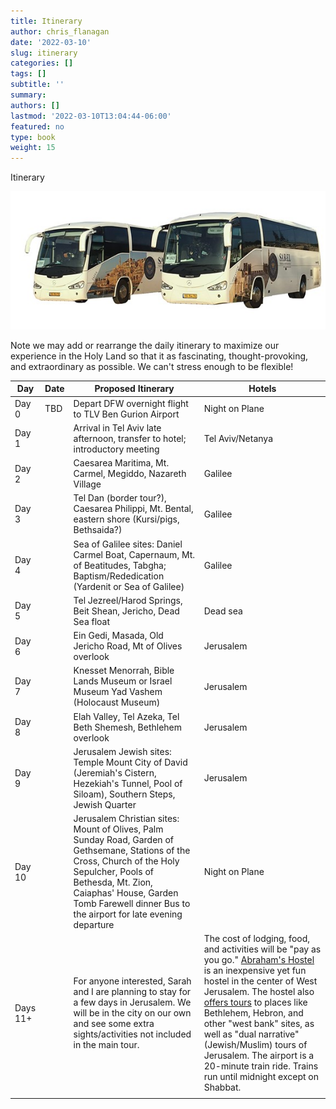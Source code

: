 ```yaml
---
title: Itinerary
author: chris_flanagan
date: '2022-03-10'
slug: itinerary
categories: []
tags: []
subtitle: ''
summary: 
authors: []
lastmod: '2022-03-10T13:04:44-06:00'
featured: no
type: book
weight: 15
---
```

Itinerary

![Israeli Tour Busses](images/tourbus.jpg)

Note we may add or rearrange the daily itinerary to maximize our experience in the Holy Land so that it as fascinating, thought-provoking, and extraordinary as possible. We can't stress enough to be flexible!

| **Day**  | **Date** | **Proposed Itinerary**                                                                                                                                                                                                                                           | **Hotels**                                                                                                                                                                                                                                                                                                                                                                                                                                                                                                       |
|----------|----------|------------------------------------------------------------------------------------------------------------------------------------------------------------------------------------------------------------------------------------------------------------------|------------------------------------------------------------------------------------------------------------------------------------------------------------------------------------------------------------------------------------------------------------------------------------------------------------------------------------------------------------------------------------------------------------------------------------------------------------------------------------------------------------------|
| Day 0    | TBD      | Depart DFW overnight flight to TLV Ben Gurion Airport                                                                                                                                                                                                            | Night on Plane                                                                                                                                                                                                                                                                                                                                                                                                                                                                                                   |
| Day 1    |          | Arrival in Tel Aviv late afternoon, transfer to hotel; introductory meeting                                                                                                                                                                                      | Tel Aviv/Netanya                                                                                                                                                                                                                                                                                                                                                                                                                                                                                                 |
| Day 2    |          | Caesarea Maritima, Mt. Carmel, Megiddo, Nazareth Village                                                                                                                                                                                                         | Galilee                                                                                                                                                                                                                                                                                                                                                                                                                                                                                                          |
| Day 3    |          | Tel Dan (border tour?), Caesarea Philippi, Mt. Bental, eastern shore (Kursi/pigs, Bethsaida?)                                                                                                                                                                    | Galilee                                                                                                                                                                                                                                                                                                                                                                                                                                                                                                          |
| Day 4    |          | Sea of Galilee sites: Daniel Carmel Boat, Capernaum, Mt. of Beatitudes, Tabgha; Baptism/Rededication (Yardenit or Sea of Galilee)                                                                                                                                | Galilee                                                                                                                                                                                                                                                                                                                                                                                                                                                                                                          |
| Day 5    |          | Tel Jezreel/Harod Springs, Beit Shean, Jericho, Dead Sea float                                                                                                                                                                                                   | Dead sea                                                                                                                                                                                                                                                                                                                                                                                                                                                                                                         |
| Day 6    |          | Ein Gedi, Masada, Old Jericho Road, Mt of Olives overlook                                                                                                                                                                                                        | Jerusalem                                                                                                                                                                                                                                                                                                                                                                                                                                                                                                        |
| Day 7    |          | Knesset Menorrah, Bible Lands Museum or Israel Museum  Yad Vashem (Holocaust Museum)                                                                                                                                                                             | Jerusalem                                                                                                                                                                                                                                                                                                                                                                                                                                                                                                        |
| Day 8    |          | Elah Valley, Tel Azeka, Tel Beth Shemesh, Bethlehem overlook                                                                                                                                                                                                     | Jerusalem                                                                                                                                                                                                                                                                                                                                                                                                                                                                                                        |
| Day 9    |          | Jerusalem Jewish sites: Temple Mount City of David (Jeremiah's Cistern, Hezekiah's Tunnel, Pool of Siloam), Southern Steps, Jewish Quarter                                                                                                                       | Jerusalem                                                                                                                                                                                                                                                                                                                                                                                                                                                                                                        |
| Day 10   |          | Jerusalem Christian sites: Mount of Olives, Palm Sunday Road, Garden of Gethsemane, Stations of the Cross, Church of the Holy Sepulcher, Pools of Bethesda, Mt. Zion, Caiaphas' House, Garden Tomb Farewell dinner Bus to the airport for late evening departure | Night on Plane                                                                                                                                                                                                                                                                                                                                                                                                                                                                                                   |
| Days 11+ |          | For anyone interested, Sarah and I are planning to stay for a few days in Jerusalem. We will be in the city on our own and see some extra sights/activities not included in the main tour.                                                                       | The cost of lodging, food, and activities will be "pay as you go." [Abraham's Hostel](https://www.abrahamhostels.com/jerusalem/) is an inexpensive yet fun hostel in the center of West Jerusalem.  The hostel also [offers tours](https://www.abrahamtours.com/theme/tours-from-jerusalem/) to places like Bethlehem, Hebron, and other "west bank" sites, as well as "dual narrative" (Jewish/Muslim) tours of Jerusalem. The airport is a 20-minute train ride. Trains run until midnight except on Shabbat.  |
|          |          |                                                                                                                                                                                                                                                                  |                                                                                                                                                                                                                                                                                                                                                                                                                                                                                                                  |
